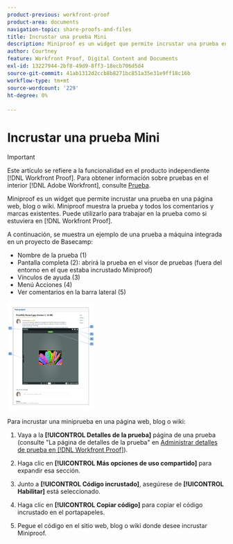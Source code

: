 ```yaml
---
product-previous: workfront-proof
product-area: documents
navigation-topic: share-proofs-and-files
title: Incrustar una prueba Mini
description: Miniproof es un widget que permite incrustar una prueba en una página web, blog o wiki. Miniproof muestra la prueba y todos los comentarios y marcas existentes. Puede utilizarlo para trabajar en la prueba como si estuviera en [!DNL Workfront Proof].
author: Courtney
feature: Workfront Proof, Digital Content and Documents
exl-id: 13227944-2bf8-49d9-8ff3-18ecb706d5d4
source-git-commit: 41ab1312d2ccb8b8271bc851a35e31e9ff18c16b
workflow-type: tm+mt
source-wordcount: '229'
ht-degree: 0%

---
```


# Incrustar una prueba Mini

>[!IMPORTANT]
>
>Este artículo se refiere a la funcionalidad en el producto independiente [!DNL Workfront Proof]. Para obtener información sobre pruebas en el interior [!DNL Adobe Workfront], consulte [Prueba](../../../review-and-approve-work/proofing/proofing.md).

Miniproof es un widget que permite incrustar una prueba en una página web, blog o wiki. Miniproof muestra la prueba y todos los comentarios y marcas existentes. Puede utilizarlo para trabajar en la prueba como si estuviera en [!DNL Workfront Proof].

A continuación, se muestra un ejemplo de una prueba a máquina integrada en un proyecto de Basecamp:

* Nombre de la prueba (1)
* Pantalla completa (2): abrirá la prueba en el visor de pruebas (fuera del entorno en el que estaba incrustado Miniproof)
* Vínculos de ayuda (3)
* Menú Acciones (4)
* Ver comentarios en la barra lateral (5)

![Basecamp_miniproof.png](assets/basecamp-miniproof-201x250.png)

Para incrustar una miniprueba en una página web, blog o wiki:

1. Vaya a la **[!UICONTROL Detalles de la prueba]** página de una prueba (consulte &quot;La página de detalles de la prueba&quot; en [Administrar detalles de prueba en [!DNL Workfront Proof]](../../../workfront-proof/wp-work-proofsfiles/manage-your-work/manage-proof-details.md)).

1. Haga clic en **[!UICONTROL Más opciones de uso compartido]** para expandir esa sección.
1. Junto a **[!UICONTROL Código incrustado]**, asegúrese de **[!UICONTROL Habilitar]** está seleccionado.

1. Haga clic en **[!UICONTROL Copiar código]** para copiar el código incrustado en el portapapeles.
1. Pegue el código en el sitio web, blog o wiki donde desee incrustar Miniproof.
